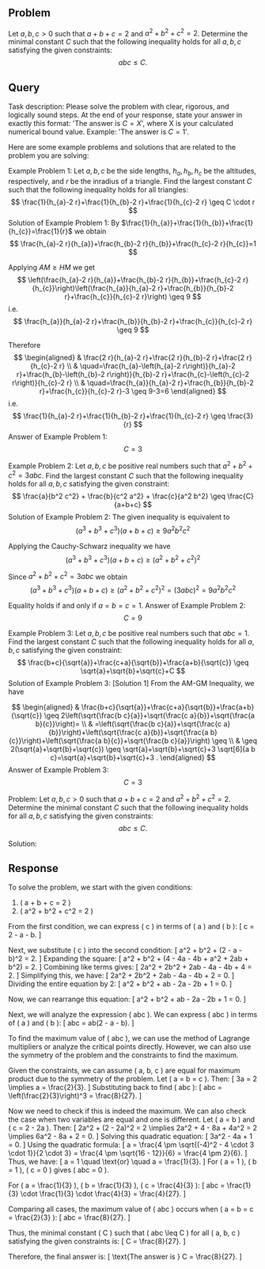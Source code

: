 ## Problem

Let $a, b, c > 0$ such that $a+b+c=2$ and $a^2+b^2+c^2=2$. Determine the minimal constant $C$ such that the following inequality holds for all $a, b, c$ satisfying the given constraints:
$$
a b c \leq C.
$$

## Query

Task description: Please solve the problem with clear, rigorous, and logically sound steps. At the end of your response, state your answer in exactly this format: 'The answer is $C=X$', where X is your calculated numerical bound value. Example: 'The answer is $C=1$'.

Here are some example problems and solutions that are related to the problem you are solving:

Example Problem 1: Let $a, b, c$ be the side lengths, $h_{a}, h_{b}, h_{c}$ be the altitudes, respectively, and $r$ be the inradius of a triangle. Find the largest constant $C$ such that the following inequality holds for all triangles:
$$
\frac{1}{h_{a}-2 r}+\frac{1}{h_{b}-2 r}+\frac{1}{h_{c}-2 r} \geq C \cdot r
$$
Solution of Example Problem 1: By $\frac{1}{h_{a}}+\frac{1}{h_{b}}+\frac{1}{h_{c}}=\frac{1}{r}$ we obtain
$$
\frac{h_{a}-2 r}{h_{a}}+\frac{h_{b}-2 r}{h_{b}}+\frac{h_{c}-2 r}{h_{c}}=1
$$

Applying $A M \geq H M$ we get
$$
\left(\frac{h_{a}-2 r}{h_{a}}+\frac{h_{b}-2 r}{h_{b}}+\frac{h_{c}-2 r}{h_{c}}\right)\left(\frac{h_{a}}{h_{a}-2 r}+\frac{h_{b}}{h_{b}-2 r}+\frac{h_{c}}{h_{c}-2 r}\right) \geq 9
$$
i.e.
$$
\frac{h_{a}}{h_{a}-2 r}+\frac{h_{b}}{h_{b}-2 r}+\frac{h_{c}}{h_{c}-2 r} \geq 9
$$

Therefore
$$
\begin{aligned}
& \frac{2 r}{h_{a}-2 r}+\frac{2 r}{h_{b}-2 r}+\frac{2 r}{h_{c}-2 r} \\
& \quad=\frac{h_{a}-\left(h_{a}-2 r\right)}{h_{a}-2 r}+\frac{h_{b}-\left(h_{b}-2 r\right)}{h_{b}-2 r}+\frac{h_{c}-\left(h_{c}-2 r\right)}{h_{c}-2 r} \\
& \quad=\frac{h_{a}}{h_{a}-2 r}+\frac{h_{b}}{h_{b}-2 r}+\frac{h_{c}}{h_{c}-2 r}-3 \geq 9-3=6
\end{aligned}
$$
i.e.
$$
\frac{1}{h_{a}-2 r}+\frac{1}{h_{b}-2 r}+\frac{1}{h_{c}-2 r} \geq \frac{3}{r}
$$
Answer of Example Problem 1: $$C = 3$$

Example Problem 2: Let $a, b, c$ be positive real numbers such that $a^2 + b^2 + c^2 = 3abc$. Find the largest constant $C$ such that the following inequality holds for all $a, b, c$ satisfying the given constraint:
$$
\frac{a}{b^2 c^2} + \frac{b}{c^2 a^2} + \frac{c}{a^2 b^2} \geq \frac{C}{a+b+c}
$$
Solution of Example Problem 2: The given inequality is equivalent to
$$
\left(a^{3}+b^{3}+c^{3}\right)(a+b+c) \geq 9 a^{2} b^{2} c^{2}
$$

Applying the Cauchy-Schwarz inequality we have
$$
\left(a^{3}+b^{3}+c^{3}\right)(a+b+c) \geq\left(a^{2}+b^{2}+c^{2}\right)^{2}
$$

Since $a^{2}+b^{2}+c^{2}=3 a b c$ we obtain
$$
\left(a^{3}+b^{3}+c^{3}\right)(a+b+c) \geq\left(a^{2}+b^{2}+c^{2}\right)^{2}=(3 a b c)^{2}=9 a^{2} b^{2} c^{2}
$$

Equality holds if and only if $a=b=c=1$.
Answer of Example Problem 2: $$C = 9$$

Example Problem 3: Let $a, b, c$ be positive real numbers such that $a b c = 1$. Find the largest constant $C$ such that the following inequality holds for all $a, b, c$ satisfying the given constraint:
$$
\frac{b+c}{\sqrt{a}}+\frac{c+a}{\sqrt{b}}+\frac{a+b}{\sqrt{c}} \geq \sqrt{a}+\sqrt{b}+\sqrt{c}+C
$$
Solution of Example Problem 3: [Solution 1]
From the AM-GM Inequality, we have

$$
\begin{aligned}
& \frac{b+c}{\sqrt{a}}+\frac{c+a}{\sqrt{b}}+\frac{a+b}{\sqrt{c}} \geq 2\left(\sqrt{\frac{b c}{a}}+\sqrt{\frac{c a}{b}}+\sqrt{\frac{a b}{c}}\right)= \\
& =\left(\sqrt{\frac{b c}{a}}+\sqrt{\frac{c a}{b}}\right)+\left(\sqrt{\frac{c a}{b}}+\sqrt{\frac{a b}{c}}\right)+\left(\sqrt{\frac{a b}{c}}+\sqrt{\frac{b c}{a}}\right) \geq \\
& \geq 2(\sqrt{a}+\sqrt{b}+\sqrt{c}) \geq \sqrt{a}+\sqrt{b}+\sqrt{c}+3 \sqrt[6]{a b c}=\sqrt{a}+\sqrt{b}+\sqrt{c}+3 .
\end{aligned}
$$
Answer of Example Problem 3: $$C = 3$$


Problem: Let $a, b, c > 0$ such that $a+b+c=2$ and $a^2+b^2+c^2=2$. Determine the minimal constant $C$ such that the following inequality holds for all $a, b, c$ satisfying the given constraints:
$$
a b c \leq C.
$$

Solution:

## Response

To solve the problem, we start with the given conditions:

1. \( a + b + c = 2 \)
2. \( a^2 + b^2 + c^2 = 2 \)

From the first condition, we can express \( c \) in terms of \( a \) and \( b \):
\[
c = 2 - a - b.
\]

Next, we substitute \( c \) into the second condition:
\[
a^2 + b^2 + (2 - a - b)^2 = 2.
\]
Expanding the square:
\[
a^2 + b^2 + (4 - 4a - 4b + a^2 + 2ab + b^2) = 2.
\]
Combining like terms gives:
\[
2a^2 + 2b^2 + 2ab - 4a - 4b + 4 = 2.
\]
Simplifying this, we have:
\[
2a^2 + 2b^2 + 2ab - 4a - 4b + 2 = 0.
\]
Dividing the entire equation by 2:
\[
a^2 + b^2 + ab - 2a - 2b + 1 = 0.
\]

Now, we can rearrange this equation:
\[
a^2 + b^2 + ab - 2a - 2b + 1 = 0.
\]

Next, we will analyze the expression \( abc \). We can express \( abc \) in terms of \( a \) and \( b \):
\[
abc = ab(2 - a - b).
\]

To find the maximum value of \( abc \), we can use the method of Lagrange multipliers or analyze the critical points directly. However, we can also use the symmetry of the problem and the constraints to find the maximum.

Given the constraints, we can assume \( a, b, c \) are equal for maximum product due to the symmetry of the problem. Let \( a = b = c \). Then:
\[
3a = 2 \implies a = \frac{2}{3}.
\]
Substituting back to find \( abc \):
\[
abc = \left(\frac{2}{3}\right)^3 = \frac{8}{27}.
\]

Now we need to check if this is indeed the maximum. We can also check the case when two variables are equal and one is different. Let \( a = b \) and \( c = 2 - 2a \). Then:
\[
2a^2 + (2 - 2a)^2 = 2 \implies 2a^2 + 4 - 8a + 4a^2 = 2 \implies 6a^2 - 8a + 2 = 0.
\]
Solving this quadratic equation:
\[
3a^2 - 4a + 1 = 0.
\]
Using the quadratic formula:
\[
a = \frac{4 \pm \sqrt{(-4)^2 - 4 \cdot 3 \cdot 1}}{2 \cdot 3} = \frac{4 \pm \sqrt{16 - 12}}{6} = \frac{4 \pm 2}{6}.
\]
Thus, we have:
\[
a = 1 \quad \text{or} \quad a = \frac{1}{3}.
\]
For \( a = 1 \), \( b = 1 \), \( c = 0 \) gives \( abc = 0 \).

For \( a = \frac{1}{3} \), \( b = \frac{1}{3} \), \( c = \frac{4}{3} \):
\[
abc = \frac{1}{3} \cdot \frac{1}{3} \cdot \frac{4}{3} = \frac{4}{27}.
\]

Comparing all cases, the maximum value of \( abc \) occurs when \( a = b = c = \frac{2}{3} \):
\[
abc = \frac{8}{27}.
\]

Thus, the minimal constant \( C \) such that \( abc \leq C \) for all \( a, b, c \) satisfying the given constraints is:
\[
C = \frac{8}{27}.
\]

Therefore, the final answer is:
\[
\text{The answer is } C = \frac{8}{27}.
\]